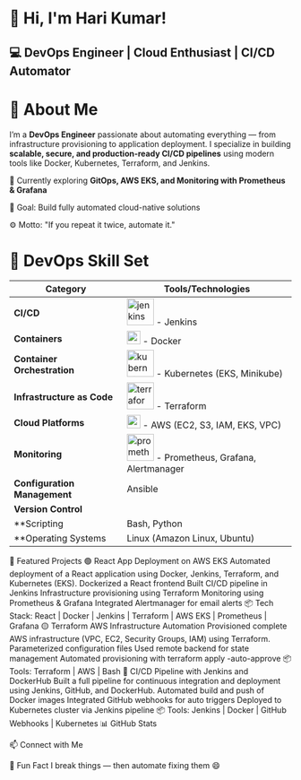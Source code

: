 # 👋 Hi, I'm Hari Kumar!
## 💻 DevOps Engineer | Cloud Enthusiast | CI/CD Automator
# 🚀 About Me
I’m a **DevOps Engineer** passionate about automating everything — from infrastructure provisioning to application deployment.
I specialize in building **scalable, secure, and production-ready CI/CD pipelines** using modern tools like Docker, Kubernetes, Terraform, and Jenkins.

🌱 Currently exploring **GitOps, AWS EKS, and Monitoring with Prometheus & Grafana**

🎯 Goal: Build fully automated cloud-native solutions

⚙️ Motto: "If you repeat it twice, automate it."

# 🧰 DevOps Skill Set


| Category	| Tools/Technologies |
|---------- | -------------------|
| **CI/CD** | <img width="48" height="48" src="https://img.icons8.com/color/48/jenkins.png" alt="jenkins"/> - Jenkins|
| **Containers** | <img width="24" height="24" src="https://img.icons8.com/external-tal-revivo-color-tal-revivo/24/external-docker-a-set-of-coupled-software-as-a-service-logo-color-tal-revivo.png" alt="external-docker-a-set-of-coupled-software-as-a-service-logo-color-tal-revivo"/> - Docker|
| **Container Orchestration** | <img width="48" height="48" src="https://img.icons8.com/color/48/kubernetes.png" alt="kubernetes"/> - Kubernetes (EKS, Minikube) |
| **Infrastructure as Code** | <img width="48" height="48" src="https://img.icons8.com/fluency/48/terraform.png" alt="terraform"/> - Terraform |
| **Cloud Platforms** |	<img width="24" height="24" src="https://img.icons8.com/external-tal-revivo-color-tal-revivo/24/external-amazon-web-services-a-subsidiary-of-amazon-that-provides-on-demand-cloud-computing-logo-color-tal-revivo.png" alt="external-amazon-web-services-a-subsidiary-of-amazon-that-provides-on-demand-cloud-computing-logo-color-tal-revivo"/> - AWS (EC2, S3, IAM, EKS, VPC) |
| **Monitoring** | <img width="48" height="48" src="https://img.icons8.com/fluency/48/prometheus-app.png" alt="prometheus-app"/> - Prometheus, Grafana, Alertmanager |
| **Configuration Management** |	Ansible |
| **Version Control** |	| Git, GitHub |
| **Scripting	| Bash, Python |
| **Operating Systems	| Linux (Amazon Linux, Ubuntu) |


🧩 Featured Projects
🟢 React App Deployment on AWS EKS
Automated deployment of a React application using Docker, Jenkins, Terraform, and Kubernetes (EKS).
Dockerized a React frontend
Built CI/CD pipeline in Jenkins
Infrastructure provisioning using Terraform
Monitoring using Prometheus & Grafana
Integrated Alertmanager for email alerts
📦 Tech Stack: React | Docker | Jenkins | Terraform | AWS EKS | Prometheus | Grafana
🟡 Terraform AWS Infrastructure Automation
Provisioned complete AWS infrastructure (VPC, EC2, Security Groups, IAM) using Terraform.
Parameterized configuration files
Used remote backend for state management
Automated provisioning with terraform apply -auto-approve
📦 Tools: Terraform | AWS | Bash
🔵 CI/CD Pipeline with Jenkins and DockerHub
Built a full pipeline for continuous integration and deployment using Jenkins, GitHub, and DockerHub.
Automated build and push of Docker images
Integrated GitHub webhooks for auto triggers
Deployed to Kubernetes cluster via Jenkins pipeline
📦 Tools: Jenkins | Docker | GitHub Webhooks | Kubernetes
📊 GitHub Stats
   

📫 Connect with Me
     

🧠 Fun Fact
I break things — then automate fixing them 😄

